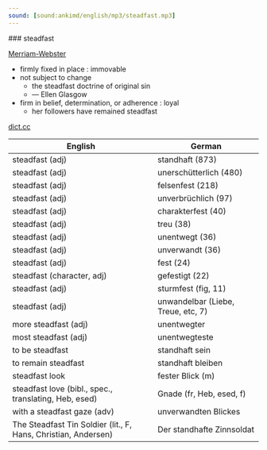```yaml
---
sound: [sound:ankimd/english/mp3/steadfast.mp3]
---
```


\### steadfast

[Merriam-Webster](https://www.merriam-webster.com/dictionary/steadfast)

- firmly fixed in place : immovable
- not subject to change
    - the steadfast doctrine of original sin
    - — Ellen Glasgow
- firm in belief, determination, or adherence : loyal
    - her followers have remained steadfast

[dict.cc](https://www.dict.cc/steadfast)

| English        | German       |
| -------------- | ------------ |
| steadfast (adj) | standhaft (873) |
| steadfast (adj) | unerschütterlich (480) |
| steadfast (adj) | felsenfest (218) |
| steadfast (adj) | unverbrüchlich (97) |
| steadfast (adj) | charakterfest (40) |
| steadfast (adj) | treu (38) |
| steadfast (adj) | unentwegt (36) |
| steadfast (adj) | unverwandt (36) |
| steadfast (adj) | fest (24) |
| steadfast (character, adj) | gefestigt (22) |
| steadfast (adj) | sturmfest (fig, 11) |
| steadfast (adj) | unwandelbar (Liebe, Treue, etc, 7) |
| more steadfast (adj) | unentwegter |
| most steadfast (adj) | unentwegteste |
| to be steadfast | standhaft sein |
| to remain steadfast | standhaft bleiben |
| steadfast look | fester Blick (m) |
| steadfast love (bibl., spec., translating, Heb, esed) | Gnade (fr, Heb, esed, f) |
| with a steadfast gaze (adv) | unverwandten Blickes |
| The Steadfast Tin Soldier (lit., F, Hans, Christian, Andersen) | Der standhafte Zinnsoldat |
